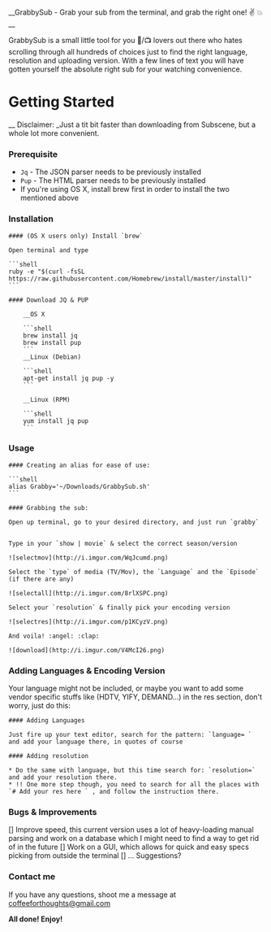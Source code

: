 
__GrabbySub - Grab your sub from the terminal, and grab the right one! :v: :collision: __

GrabbySub is a small little tool for you :cinema:/:tv: lovers out there who hates scrolling through all hundreds of choices just to find the right language, resolution and uploading version. 
With a few lines of text you will have gotten yourself the absolute right sub for your watching convenience. 

# Getting Started


__ Disclaimer: _Just a tit bit faster than downloading from Subscene, but a whole lot more convenient. 


### Prerequisite

* `Jq` - The JSON parser needs to be previously installed 
* `Pup` - The HTML parser needs to be previously installed
* If you're using OS X, install brew first in order to install the two mentioned above


### Installation

	#### (OS X users only) Install `brew` 	
	
	Open terminal and type 
	
	```shell
	ruby -e "$(curl -fsSL https://raw.githubusercontent.com/Homebrew/install/master/install)"
	```
	
	#### Download JQ & PUP
	
		__OS X 
	
		```shell
		brew install jq 
		brew install pup 
		```
		__Linux (Debian) 
		
		```shell
		apt-get install jq pup -y 
		```
		
		__Linux (RPM) 
	
		```shell 
		yum install jq pup 
		```
			
### Usage
	
	#### Creating an alias for ease of use: 
	
	```shell 
	alias Grabby='~/Downloads/GrabbySub.sh' 
	```
	
	#### Grabbing the sub: 
	
	Open up terminal, go to your desired directory, and just run `grabby` 
	
	
	Type in your `show | movie` & select the correct season/version
	
	![selectmov](http://i.imgur.com/WqJcumd.png) 
	
	Select the `type` of media (TV/Mov), the `Language` and the `Episode` (if there are any)
	
	![selectall](http://i.imgur.com/8rlXSPC.png)
	
	Select your `resolution` & finally pick your encoding version
	
	![selectres](http://i.imgur.com/p1KCyzV.png)
	
	And voila! :angel: :clap:
	
	![download](http://i.imgur.com/V4McI26.png)
	
	
### Adding Languages & Encoding Version 

Your language might not be included, or maybe you want to add some vendor specific stuffs like (HDTV, YIFY, DEMAND...) in the res section, don't worry, just do this: 

	#### Adding Languages
	
	Just fire up your text editor, search for the pattern: `language= ` and add your language there, in quotes of course 
	
	#### Adding resolution
	
	* Do the same with language, but this time search for: `resolution=` and add your resolution there. 
	* !! One more step though, you need to search for all the places with `# Add your res here ` , and follow the instruction there. 
	
	
### Bugs & Improvements


[] Improve speed, this current version uses a lot of heavy-loading manual parsing and work on a database which I might need to find a way to get rid of in the future 
[] Work on a GUI, which allows for quick and easy specs picking from outside the terminal 
[] ... Suggestions? 

### Contact me

If you have any questions, shoot me a message at coffeeforthoughts@gmail.com 

__All done! Enjoy!__ 